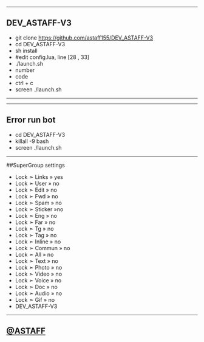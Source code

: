--------------------------------------
## DEV_ASTAFF-V3

- git clone https://github.com/astaff155/DEV_ASTAFF-V3
- cd DEV_ASTAFF-V3
- sh install
- #edit config.lua, line [28 , 33]
- ./launch.sh
- number
- code
- ctrl + c
- screen ./launch.sh
---------------------------------------
---------------------------------------
## Error run bot
- cd DEV_ASTAFF-V3
- killall -9 bash
- screen ./launch.sh
---------------------------------------

##SuperGroup settings

- Lock ➣ Links » yes
- Lock ➣ User » no
- Lock ➣ Edit » no
- Lock ➣ Fwd » no
- Lock ➣ Spam » no
- Lock ➣ Sticker »no
- Lock ➣ Eng » no
- Lock ➣ Far » no
- Lock ➣ Tg » no
- Lock ➣ Tag » no
- Lock ➣ Inline » no
- Lock ➣ Commun » no
- Lock ➣ All » no
- Lock ➣ Text » no
- Lock ➣ Photo » no
- Lock ➣ Video » no
- Lock ➣ Voice » no
- Lock ➣ Doc » no
- Lock ➣ Audio » no
- Lock ➣ Gif » no
- DEV_ASTAFF-V3

--------------------------------------

## [@ASTAFF](https://t.me/DEV_ASTAFF)
